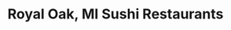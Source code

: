 ---
layout: city
title: Royal Oak, MI Sushi Restaurants
permalink: /michigan/royal-oak/
stateAbbr: MI
stateName: Michigan
cityName: Royal Oak

---